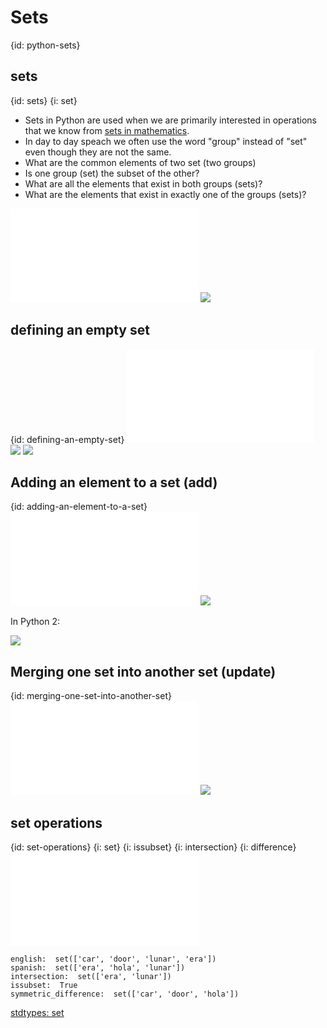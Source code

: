 # Sets
{id: python-sets}

## sets
{id: sets}
{i: set}


* Sets in Python are used when we are primarily interested in operations that we know from [sets in mathematics](https://en.wikipedia.org/wiki/Set_(mathematics)).
* In day to day speach we often use the word "group" instead of "set" even though they are not the same.
* What are the common elements of two set (two groups)
* Is one group (set) the subset of the other?
* What are all the elements that exist in both groups (sets)?
* What are the elements that exist in exactly one of the groups (sets)?


![](examples/sets/try_set.py)
![](examples/sets/try_set.out)



## defining an empty set
{id: defining-an-empty-set}
![](examples/sets/empty.py)
![](examples/sets/empty.out)
![](examples/sets/empty2.out)


## Adding an element to a set (add)
{id: adding-an-element-to-a-set}
![](examples/sets/add_elements.py)
![](examples/sets/add_elements.out)


In Python 2:


![](examples/sets/add_elements2.out)


## Merging one set into another set (update)
{id: merging-one-set-into-another-set}
![](examples/sets/merge_sets.py)
![](examples/sets/merge_sets.out)



## set operations
{id: set-operations}
{i: set}
{i: issubset}
{i: intersection}
{i: difference}
![](examples/lists/languages.py)

```
english:  set(['car', 'door', 'lunar', 'era'])
spanish:  set(['era', 'hola', 'lunar'])
intersection:  set(['era', 'lunar'])
issubset:  True
symmetric_difference:  set(['car', 'door', 'hola'])
```


<a href="http://docs.python.org/3/library/stdtypes.html#set">stdtypes: set</a>





